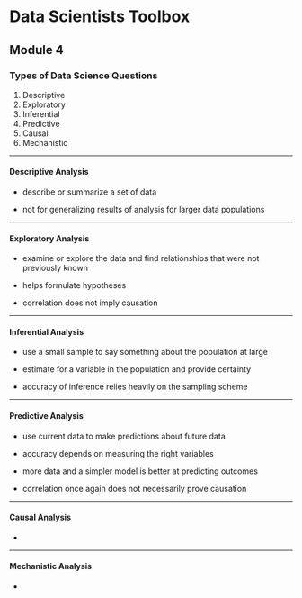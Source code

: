 # Data Scientists Toolbox

## Module 4

### Types of Data Science Questions

1. Descriptive
2. Exploratory
3. Inferential
4. Predictive
5. Causal
6. Mechanistic

---

#### Descriptive Analysis

+ describe or summarize a set of data  

+ not for generalizing results of analysis for larger data populations  

---

#### Exploratory Analysis

+ examine or explore the data and find relationships that were not previously known  

+ helps formulate hypotheses  

+ correlation does not imply causation  

---

#### Inferential Analysis

+ use a small sample to say something about the population at large  

+ estimate for a variable in the population and provide certainty

+ accuracy of inference relies heavily on the sampling scheme

---

#### Predictive Analysis

+ use current data to make predictions about future data

+ accuracy depends on measuring the right variables

+ more data and a simpler model is better at predicting outcomes

+ correlation once again does not necessarily prove causation

---


#### Causal Analysis

+ 

---


#### Mechanistic Analysis

+ 



